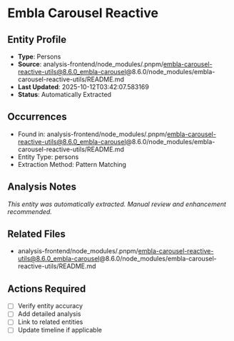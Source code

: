 # Embla Carousel Reactive

## Entity Profile
- **Type**: Persons
- **Source**: analysis-frontend/node_modules/.pnpm/embla-carousel-reactive-utils@8.6.0_embla-carousel@8.6.0/node_modules/embla-carousel-reactive-utils/README.md
- **Last Updated**: 2025-10-12T03:42:07.583169
- **Status**: Automatically Extracted

## Occurrences
- Found in: analysis-frontend/node_modules/.pnpm/embla-carousel-reactive-utils@8.6.0_embla-carousel@8.6.0/node_modules/embla-carousel-reactive-utils/README.md
- Entity Type: persons
- Extraction Method: Pattern Matching

## Analysis Notes
*This entity was automatically extracted. Manual review and enhancement recommended.*

## Related Files
- analysis-frontend/node_modules/.pnpm/embla-carousel-reactive-utils@8.6.0_embla-carousel@8.6.0/node_modules/embla-carousel-reactive-utils/README.md

## Actions Required
- [ ] Verify entity accuracy
- [ ] Add detailed analysis
- [ ] Link to related entities
- [ ] Update timeline if applicable
